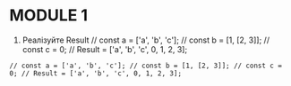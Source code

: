 # MODULE 1

1. Реалізуйте Result
   // const a = ['a', 'b', 'c'];
   // const b = [1, [2, 3]];
   // const c = 0;
   // Result = ['a', 'b', 'c', 0, 1, 2, 3];

`// const a = ['a', 'b', 'c']; // const b = [1, [2, 3]]; // const c = 0; // Result = ['a', 'b', 'c', 0, 1, 2, 3];`
